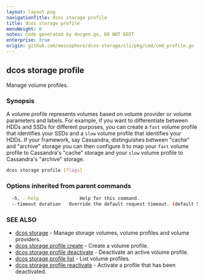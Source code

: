 ```yaml
---
layout: layout.pug
navigationTitle: dcos storage profile
title: dcos storage profile
menuWeight: 0
notes: Code generated by docgen.go, DO NOT EDIT
enterprise: true
origin: github.com/mesosphere/dcos-storage/cli/pkg/cmd/cmd_profile.go
---
```

## dcos storage profile

Manage volume profiles.

### Synopsis

A volume profile represents volumes based on volume provider or volume
parameters and labels. For example, if you want to differentiate between HDDs
and SSDs for different purposes, you can create a `fast` volume profile that
identifies your SSDs and a `slow` volume profile that identifies your HDDs. If
your framework, say Cassandra, distinguishes between "cache" and "archive"
storage you can then configure it to map your `fast` volume profile to
Cassandra's "cache" storage and your `slow` volume profile to Cassandra's
"archive" storage.

```bash
dcos storage profile [flags]
```

### Options inherited from parent commands

```bash
  -h, --help               Help for this command.
  --timeout duration   Override the default request timeout. (default 55s)
```

### SEE ALSO

* [dcos storage](../)	 - Manage storage volumes, volume profiles and volume providers.
* [dcos storage profile create](./dcos-storage-profile-create/)	 - Create a volume profile.
* [dcos storage profile deactivate](./dcos-storage-profile-deactivate/)	 - Deactivate an active volume profile.
* [dcos storage profile list](./dcos-storage-profile-list/)	 - List volume profiles.
* [dcos storage profile reactivate](./dcos-storage-profile-reactivate/)	 - Activate a profile that has been deactivated.


